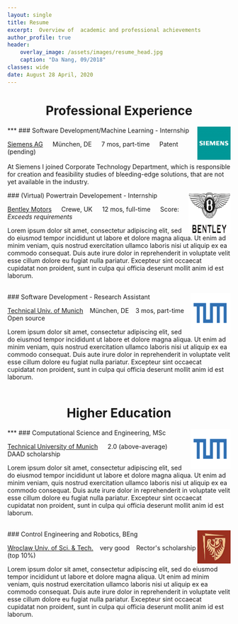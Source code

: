 ```yaml
---
layout: single
title: Resume
excerpt:  Overview of  academic and professional achievements
author_profile: true
header:
    overlay_image: /assets/images/resume_head.jpg
    caption: "Da Nang, 09/2018"
classes: wide
date: August 28 April, 2020
---
```



<center> <h1>Professional Experience </h1> </center>
***

<img align="right" src="\assets\images\siemens_logo.PNG" width="75" height="75"/>
### Software Development/Machine Learning - Internship

<i class="fas fa-building"></i>  [Siemens AG](https://new.siemens.com/global/en.html) &emsp;   <i class="fas fa-map-marker-alt"> </i>  München, DE &emsp; <i class="fas fa-hourglass-half"> </i> 7 mos, part-time   &emsp;  <i class="fas fa-award"> </i> Patent (pending)
<br/><br/>
At Siemens I joined Corporate Technology Department, which is responsible for creation and feasibility studies of bleeding-edge solutions, that are not yet available in the industry. 


<img align="right" src="\assets\images\bentley_logo.PNG" width="95" height="95"/>
### (Virtual) Powertrain Developement - Internship

<i class="fas fa-building"></i>  [Bentley Motors](https://www.bentleymotors.com/en.html) &emsp;   <i class="fas fa-map-marker-alt"> </i>  Crewe, UK &emsp; <i class="fas fa-hourglass-half"> </i> 12 mos, full-time   &emsp;  <i class="fas fa-award"> </i> Score: *Exceeds requirements* 

Lorem ipsum dolor sit amet, consectetur adipiscing elit, sed do eiusmod  tempor incididunt ut labore et dolore magna aliqua. Ut enim ad minim  veniam, quis nostrud exercitation ullamco laboris nisi ut aliquip ex ea  commodo consequat. Duis aute irure dolor in reprehenderit in voluptate  velit esse cillum dolore eu fugiat nulla pariatur. Excepteur sint  occaecat cupidatat non proident, sunt in culpa qui officia deserunt  mollit anim id est laborum. <br/><br/>

<img align="right" src="\assets\images\tum_logo.png" width="90" height="90"/>
### Software Development - Research Assistant

<i class="fas fa-building"></i>  [Technical Univ. of Munich](https://www.tum.de) &ensp;   <i class="fas fa-map-marker-alt"> </i>  München, DE &ensp; <i class="fas fa-hourglass-half"> </i> 3 mos, part-time   &ensp;  <i class="fas fa-code"> </i> Open source

Lorem ipsum dolor sit amet, consectetur adipiscing elit, sed do eiusmod  tempor incididunt ut labore et dolore magna aliqua. Ut enim ad minim  veniam, quis nostrud exercitation ullamco laboris nisi ut aliquip ex ea  commodo consequat. Duis aute irure dolor in reprehenderit in voluptate  velit esse cillum dolore eu fugiat nulla pariatur. Excepteur sint  occaecat cupidatat non proident, sunt in culpa qui officia deserunt  mollit anim id est laborum. <br/><br/>


<center> <h1>Higher Education </h1> </center>
***

<img align="right" src="\assets\images\tum_logo.png" width="90" height="90"/>
### Computational Science and Engineering, MSc

<i class="fas fa-university"></i>  [Technical University of Munich](https://www.tum.de) &emsp;   <i class="fas fa-graduation-cap"> </i>  2.0 (above-average) &emsp;  <i class="fas fa-award"> </i> DAAD scholarship

Lorem ipsum dolor sit amet, consectetur adipiscing elit, sed do eiusmod  tempor incididunt ut labore et dolore magna aliqua. Ut enim ad minim  veniam, quis nostrud exercitation ullamco laboris nisi ut aliquip ex ea  commodo consequat. Duis aute irure dolor in reprehenderit in voluptate  velit esse cillum dolore eu fugiat nulla pariatur. Excepteur sint  occaecat cupidatat non proident, sunt in culpa qui officia deserunt  mollit anim id est laborum. <br/><br/>


<img align="right" src="\assets\images\pwr_logo.PNG" width="75" height="75"/>
### Control Engineering and Robotics, BEng

<i class="fas fa-university"></i>  [Wroclaw Univ. of Sci. & Tech.](https://www.pwr.edu.pl/en/) &ensp;  <i class="fas fa-graduation-cap"> </i> very good &ensp;  <i class="fas fa-award"> </i> Rector's scholarship (top 10%)

Lorem ipsum dolor sit amet, consectetur adipiscing elit, sed do eiusmod  tempor incididunt ut labore et dolore magna aliqua. Ut enim ad minim  veniam, quis nostrud exercitation ullamco laboris nisi ut aliquip ex ea  commodo consequat. Duis aute irure dolor in reprehenderit in voluptate  velit esse cillum dolore eu fugiat nulla pariatur. Excepteur sint  occaecat cupidatat non proident, sunt in culpa qui officia deserunt  mollit anim id est laborum. <br/><br/>



